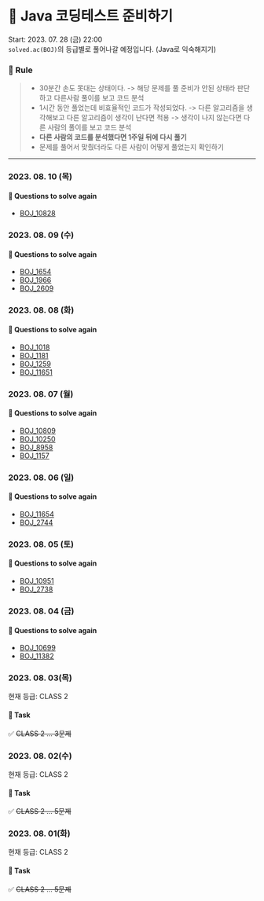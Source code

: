 # 🚀 Java 코딩테스트 준비하기 

Start: 2023. 07. 28 (금) 22:00 <br>
`solved.ac(BOJ)`의 등급별로 풀어나갈 예정입니다. (Java로 익숙해지기)

 ### 📝 Rule
> - 30분간 손도 못대는 상태이다. -> 해당 문제를 풀 준비가 안된 상태라 판단하고 다른사람 풀이를 보고 코드 분석
> - 1시간 동안 풀었는데 비효율적인 코드가 작성되었다. -> 다른 알고리즘을 생각해보고 다른 알고리즘이 생각이 난다면 적용 -> 생각이 나지 않는다면 다른 사람의 풀이를 보고 코드 분석
> - **다른 사람의 코드를 분석했다면 1주일 뒤에 다시 풀기**
> - 문제를 풀어서 맞췄더라도 다른 사람이 어떻게 풀었는지 확인하기

----
### 2023. 08. 10 (목)
#### 👀 Questions to solve again
- [BOJ_10828](https://www.acmicpc.net/problem/10828)

### 2023. 08. 09 (수)
#### 👀 Questions to solve again
- [BOJ_1654](https://www.acmicpc.net/problem/1654)
- [BOJ_1966](https://www.acmicpc.net/problem/1966)
- [BOJ_2609](https://www.acmicpc.net/problem/2609)

### 2023. 08. 08 (화)
#### 👀 Questions to solve again
- [BOJ_1018](https://www.acmicpc.net/problem/1018)
- [BOJ_1181](https://www.acmicpc.net/problem/1181)
- [BOJ_1259](https://www.acmicpc.net/problem/1259)
- [BOJ_11651](https://www.acmicpc.net/problem/11651)

### 2023. 08. 07 (월)
#### 👀 Questions to solve again
- [BOJ_10809](https://www.acmicpc.net/problem/10809)
- [BOJ_10250](https://www.acmicpc.net/problem/10250)
- [BOJ_8958](https://www.acmicpc.net/problem/8958)
- [BOJ_1157](https://www.acmicpc.net/problem/1157)

### 2023. 08. 06 (일)
#### 👀 Questions to solve again
- [BOJ_11654](https://www.acmicpc.net/problem/11654)
- [BOJ_2744](https://www.acmicpc.net/problem/2744)

### 2023. 08. 05 (토)
#### 👀 Questions to solve again
- [BOJ_10951](https://www.acmicpc.net/problem/10951)
- [BOJ_2738](https://www.acmicpc.net/problem/2738)

### 2023. 08. 04 (금)
#### 👀 Questions to solve again
- [BOJ_10699](https://www.acmicpc.net/problem/10699)
- [BOJ_11382](https://www.acmicpc.net/problem/11382)

### 2023. 08. 03(목)
현재 등급: CLASS 2
#### 📝 Task
✅ ~~CLASS 2 ... 3문제~~

### 2023. 08. 02(수)
현재 등급: CLASS 2
#### 📝 Task
✅ ~~CLASS 2 ... 5문제~~

### 2023. 08. 01(화)
현재 등급: CLASS 2
#### 📝 Task
✅ ~~CLASS 2 ... 5문제~~
